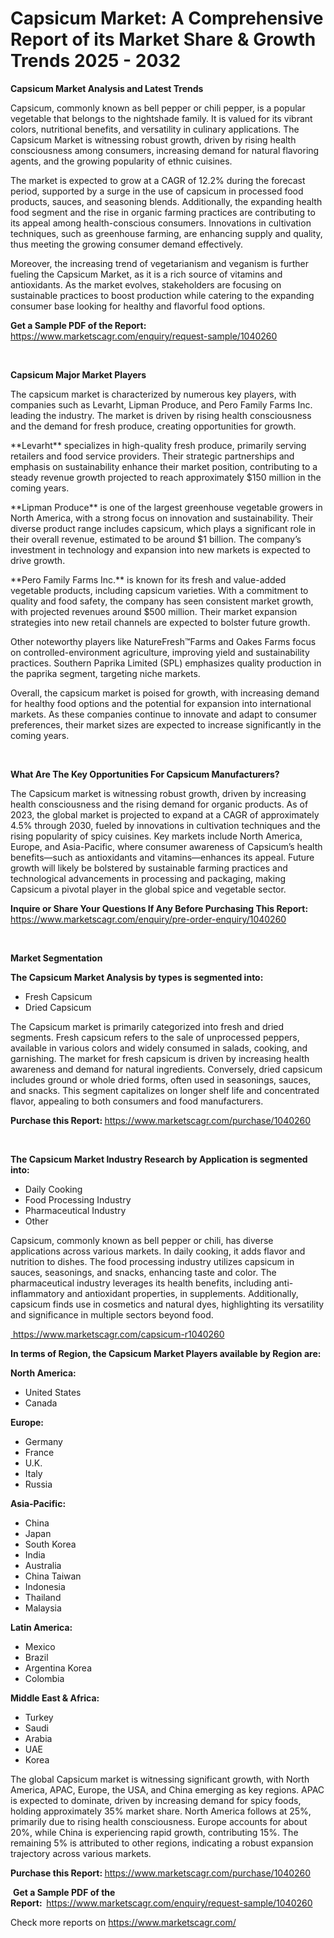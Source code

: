 <p><h1>Capsicum Market: A Comprehensive Report of its Market Share & Growth Trends 2025 - 2032</h1></p><p><strong>Capsicum Market Analysis and Latest Trends</strong></p>
<p><p>Capsicum, commonly known as bell pepper or chili pepper, is a popular vegetable that belongs to the nightshade family. It is valued for its vibrant colors, nutritional benefits, and versatility in culinary applications. The Capsicum Market is witnessing robust growth, driven by rising health consciousness among consumers, increasing demand for natural flavoring agents, and the growing popularity of ethnic cuisines.</p><p>The market is expected to grow at a CAGR of 12.2% during the forecast period, supported by a surge in the use of capsicum in processed food products, sauces, and seasoning blends. Additionally, the expanding health food segment and the rise in organic farming practices are contributing to its appeal among health-conscious consumers. Innovations in cultivation techniques, such as greenhouse farming, are enhancing supply and quality, thus meeting the growing consumer demand effectively.</p><p>Moreover, the increasing trend of vegetarianism and veganism is further fueling the Capsicum Market, as it is a rich source of vitamins and antioxidants. As the market evolves, stakeholders are focusing on sustainable practices to boost production while catering to the expanding consumer base looking for healthy and flavorful food options.</p></p>
<p><strong>Get a Sample PDF of the Report:&nbsp;</strong> <a href="https://www.marketscagr.com/enquiry/request-sample/1040260?utm_campaign=2471&utm_medium=2&utm_source=Github&utm_content=ia&utm_term=07042025&utm_id=capsicum">https://www.marketscagr.com/enquiry/request-sample/1040260</a></p>
<p>&nbsp;</p>
<p><strong>Capsicum Major Market Players</strong></p>
<p><p>The capsicum market is characterized by numerous key players, with companies such as Levarht, Lipman Produce, and Pero Family Farms Inc. leading the industry. The market is driven by rising health consciousness and the demand for fresh produce, creating opportunities for growth.</p><p>**Levarht** specializes in high-quality fresh produce, primarily serving retailers and food service providers. Their strategic partnerships and emphasis on sustainability enhance their market position, contributing to a steady revenue growth projected to reach approximately $150 million in the coming years.</p><p>**Lipman Produce** is one of the largest greenhouse vegetable growers in North America, with a strong focus on innovation and sustainability. Their diverse product range includes capsicum, which plays a significant role in their overall revenue, estimated to be around $1 billion. The company’s investment in technology and expansion into new markets is expected to drive growth.</p><p>**Pero Family Farms Inc.** is known for its fresh and value-added vegetable products, including capsicum varieties. With a commitment to quality and food safety, the company has seen consistent market growth, with projected revenues around $500 million. Their market expansion strategies into new retail channels are expected to bolster future growth.</p><p>Other noteworthy players like NatureFresh™Farms and Oakes Farms focus on controlled-environment agriculture, improving yield and sustainability practices. Southern Paprika Limited (SPL) emphasizes quality production in the paprika segment, targeting niche markets.</p><p>Overall, the capsicum market is poised for growth, with increasing demand for healthy food options and the potential for expansion into international markets. As these companies continue to innovate and adapt to consumer preferences, their market sizes are expected to increase significantly in the coming years.</p></p>
<p>&nbsp;</p>
<p><strong>What Are The Key Opportunities For Capsicum Manufacturers?</strong></p>
<p><p>The Capsicum market is witnessing robust growth, driven by increasing health consciousness and the rising demand for organic products. As of 2023, the global market is projected to expand at a CAGR of approximately 4.5% through 2030, fueled by innovations in cultivation techniques and the rising popularity of spicy cuisines. Key markets include North America, Europe, and Asia-Pacific, where consumer awareness of Capsicum’s health benefits—such as antioxidants and vitamins—enhances its appeal. Future growth will likely be bolstered by sustainable farming practices and technological advancements in processing and packaging, making Capsicum a pivotal player in the global spice and vegetable sector.</p></p>
<p><strong>Inquire or Share Your Questions If Any Before Purchasing This Report:</strong> <a href="https://www.marketscagr.com/enquiry/pre-order-enquiry/1040260?utm_campaign=2471&utm_medium=2&utm_source=Github&utm_content=ia&utm_term=07042025&utm_id=capsicum">https://www.marketscagr.com/enquiry/pre-order-enquiry/1040260</a></p>
<p>&nbsp;</p>
<p><strong>Market Segmentation</strong></p>
<p><strong>The Capsicum Market Analysis by types is segmented into:</strong></p>
<p><ul><li>Fresh Capsicum</li><li>Dried Capsicum</li></ul></p>
<p><p>The Capsicum market is primarily categorized into fresh and dried segments. Fresh capsicum refers to the sale of unprocessed peppers, available in various colors and widely consumed in salads, cooking, and garnishing. The market for fresh capsicum is driven by increasing health awareness and demand for natural ingredients. Conversely, dried capsicum includes ground or whole dried forms, often used in seasonings, sauces, and snacks. This segment capitalizes on longer shelf life and concentrated flavor, appealing to both consumers and food manufacturers.</p></p>
<p><strong>Purchase this Report:&nbsp;</strong><a href="https://www.marketscagr.com/purchase/1040260?utm_campaign=2471&utm_medium=2&utm_source=Github&utm_content=ia&utm_term=07042025&utm_id=capsicum">https://www.marketscagr.com/purchase/1040260</a></p>
<p>&nbsp;</p>
<p><strong>The Capsicum Market Industry Research by Application is segmented into:</strong></p>
<p><ul><li>Daily Cooking</li><li>Food Processing Industry</li><li>Pharmaceutical Industry</li><li>Other</li></ul></p>
<p><p>Capsicum, commonly known as bell pepper or chili, has diverse applications across various markets. In daily cooking, it adds flavor and nutrition to dishes. The food processing industry utilizes capsicum in sauces, seasonings, and snacks, enhancing taste and color. The pharmaceutical industry leverages its health benefits, including anti-inflammatory and antioxidant properties, in supplements. Additionally, capsicum finds use in cosmetics and natural dyes, highlighting its versatility and significance in multiple sectors beyond food.</p></p>
<p><a href="https://www.marketscagr.com/capsicum-r1040260?utm_campaign=2471&utm_medium=2&utm_source=Github&utm_content=ia&utm_term=07042025&utm_id=capsicum">&nbsp;https://www.marketscagr.com/capsicum-r1040260</a></p>
<p><strong>In terms of Region, the Capsicum Market Players available by Region are:</strong></p>
<p>
    <p> <strong> North America: </strong>
        <ul>
            <li>United States</li>
            <li>Canada</li>
        </ul>
        </p> 
    <p> <strong> Europe: </strong>
        <ul>
            <li>Germany</li>
            <li>France</li>
            <li>U.K.</li>
            <li>Italy</li>
            <li>Russia</li>
        </ul>
        </p> 
    <p> <strong> Asia-Pacific: </strong>
        <ul>
            <li>China</li>
            <li>Japan</li>
            <li>South Korea</li>
            <li>India</li>
            <li>Australia</li>
            <li>China Taiwan</li>
            <li>Indonesia</li>
            <li>Thailand</li>
            <li>Malaysia</li>
        </ul>
        </p> 
    <p> <strong> Latin America: </strong>
        <ul>
            <li>Mexico</li>
            <li>Brazil</li>
            <li>Argentina Korea</li>
            <li>Colombia</li>
        </ul>
        </p> 
    <p> <strong> Middle East & Africa: </strong>
        <ul>
            <li>Turkey</li>
            <li>Saudi</li>
            <li>Arabia</li>
            <li>UAE</li>
            <li>Korea</li>
        </ul>
    </p>
    </p>
<p><p>The global Capsicum market is witnessing significant growth, with North America, APAC, Europe, the USA, and China emerging as key regions. APAC is expected to dominate, driven by increasing demand for spicy foods, holding approximately 35% market share. North America follows at 25%, primarily due to rising health consciousness. Europe accounts for about 20%, while China is experiencing rapid growth, contributing 15%. The remaining 5% is attributed to other regions, indicating a robust expansion trajectory across various markets.</p></p>
<p><strong>Purchase this Report: </strong><a href="https://www.marketscagr.com/purchase/1040260?utm_campaign=2471&utm_medium=2&utm_source=Github&utm_content=ia&utm_term=07042025&utm_id=capsicum">https://www.marketscagr.com/purchase/1040260</a></p>
<p>&nbsp;<strong>Get a Sample PDF of the Report:&nbsp;&nbsp;</strong><a href="https://www.marketscagr.com/enquiry/request-sample/1040260?utm_campaign=2471&utm_medium=2&utm_source=Github&utm_content=ia&utm_term=07042025&utm_id=capsicum">https://www.marketscagr.com/enquiry/request-sample/1040260</a></p>
<p><strong></strong></p>
<p>Check more reports on <a href="https://www.marketscagr.com/?utm_campaign=2471&utm_medium=2&utm_source=Github&utm_content=ia&utm_term=07042025&utm_id=capsicum">https://www.marketscagr.com/</a></p>